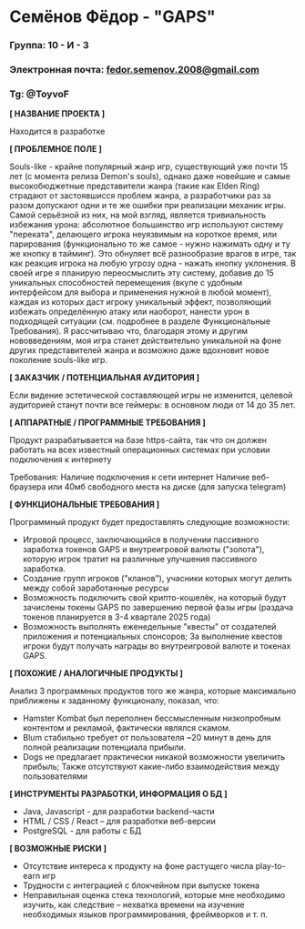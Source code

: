 # Семёнов Фёдор - "GAPS"

### Группа: 10 - И - 3
### Электронная почта: fedor.semenov.2008@gmail.com
### Tg: @ToyvoF


**[ НАЗВАНИЕ ПРОЕКТА ]**

Находится в разработке

**[ ПРОБЛЕМНОЕ ПОЛЕ ]**

Souls-like - крайне популярный жанр игр, существующий уже почти 15 лет (с момента релиза Demon's souls), однако даже новейшие и самые высокобюджетные представители жанра (такие как Elden Ring) страдают от застоявшисся проблем жанра, а разработчики раз за разом допускают одни и те же ошибки при реализации механик игры. Самой серьёзной из них, на мой взгляд, является тривиальность избежания урона: абсолютное большинство игр используют систему "переката", делающего игрока неуязвимым на короткое время, или парирования (функционально то же самое - нужно нажимать одну и ту же кнопку в тайминг). Это обнуляет всё разнообразие врагов в игре, так как реакция игрока на любую угрозу одна - нажать кнопку уклонения. 
В своей игре я планирую переосмыслить эту систему, добавив до 15 уникальных способностей перемещения (вкупе с удобным интерфейсом для выбора и применения нужной в любой момент), каждая из которых даст игроку уникальный эффект, позволяющий избежать определённую атаку или наоборот, нанести урон в подходящей ситуации (см. подробнее в разделе Функциональные Требования). Я рассчитываю что, благодаря этому и другим нововведениям, моя игра станет действительно уникальной на фоне других представителей жанра и возможно даже вдохновит новое поколение souls-like игр.

**[ ЗАКАЗЧИК / ПОТЕНЦИАЛЬНАЯ АУДИТОРИЯ ]**

Если видение эстетической составляющей игры не изменится, целевой аудиторией станут почти все геймеры: в основном люди от 14 до 35 лет. 

**[ АППАРАТНЫЕ / ПРОГРАММНЫЕ ТРЕБОВАНИЯ ]**

Продукт разрабатывается на базе https-сайта, так что он должен работать на всех известный операционных системах при условии подключения к интернету

Требования:
Наличие подключения к сети интернет
Наличие веб-браузера или 40мб свободного места на диске (для запуска telegram)

**[ ФУНКЦИОНАЛЬНЫЕ ТРЕБОВАНИЯ ]**

Программный продукт будет предоставлять следующие возможности:
* Игровой процесс, заключающийся в получении пассивного заработка токенов GAPS и внутреигровой валюты ("золота"), которую игрок тратит на различные улучшения пассивного заработка.
* Создание групп игроков ("кланов"), учасники которых могут делить между собой заработанные ресурсы
* Возможность подключить свой крипто-кошелёк, на который будут зачислены токены GAPS по завершению первой фазы игры (раздача токенов планируется в 3-4 квартале 2025 года)
* Возможность выполнять еженедельные "квесты" от создателей приложения и потенциальных спонсоров; За выполнение квестов игроки будут получать награды во внутреигровой валюте и токенах GAPS.

**[ ПОХОЖИЕ / АНАЛОГИЧНЫЕ ПРОДУКТЫ ]**

Анализ 3 программных продуктов того же жанра, которые максимально приближены к заданному функционалу, показал, что:

* Hamster Kombat был переполнен бессмысленным низкопробным контентом и рекламой, фактически являлся скамом.
* Blum стабильно требует от пользователя ~20 минут в день для полной реализации потенциала прибыли.
* Dogs не предлагает практически никакой возможности увеличить прибыль; Также отсутствуют какие-либо взаимодействия между пользователями

**[ ИНСТРУМЕНТЫ РАЗРАБОТКИ, ИНФОРМАЦИЯ О БД ]**

*	Java, Javascript - для разработки backend-части
*	HTML / CSS / React – для разработки веб-версии
*	PostgreSQL - для работы с БД

**[ ВОЗМОЖНЫЕ РИСКИ ]**

* Отсутствие интереса к продукту на фоне растущего числа play-to-earn игр
*	Трудности с интеграцией с блокчейном при выпуске токена
*	Неправильная оценка стека технологий, которые мне необходимо изучить, как следствие – нехватка времени на изучение необходимых языков программирования, фреймворков и т. п.


